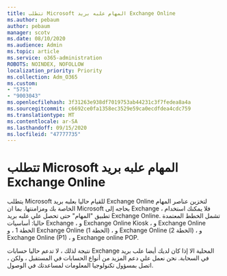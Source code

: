 ```yaml
---
title: تتطلب Microsoft المهام علبه بريد Exchange Online
ms.author: pebaum
author: pebaum
manager: scotv
ms.date: 08/10/2020
ms.audience: Admin
ms.topic: article
ms.service: o365-administration
ROBOTS: NOINDEX, NOFOLLOW
localization_priority: Priority
ms.collection: Adm_O365
ms.custom:
- "5751"
- "9003043"
ms.openlocfilehash: 3f31263e938df7019753ab44231c3f7fedea8a4a
ms.sourcegitcommit: c6692ce0fa1358ec3529e59ca0ecdfdea4cdc759
ms.translationtype: MT
ms.contentlocale: ar-SA
ms.lasthandoff: 09/15/2020
ms.locfileid: "47777735"
---
```

# <a name="microsoft-to-do-requires-an-exchange-online-mailbox"></a>تتطلب Microsoft المهام علبه بريد Exchange Online

يتطلب Microsoft للقيام حاليا بعلبه بريد Exchange Online لتخزين عناصر المهام الخاصة بك ومزامنتها. بما ان Microsoft بحاجه إلى Exchange ، فلا يمكنك استخدام تطبيق "المهام" حتى تحصل علي علبه بريد Exchange Online. تشمل الخطط المعتمدة حاليا: أساسيات Exchange ، و Exchange Online Kiosk ، و Exchange Online الخطة 1 ، و Exchange Online (الخطة 1) ، و Exchange Online (الخطة 2) ، و Exchange Online (P1) ، و Exchange online POP.

نتيجة لذلك ، لا تدعم حاليا حسابات Exchange المحلية الا إذا كان لديك أيضا علب بريد في السحابة. نحن نعمل علي دعم المزيد من أنواع الحسابات في المستقبل ، ولكن ، اتصل بمسؤول تكنولوجيا المعلومات لمساعدتك في الوصول.
